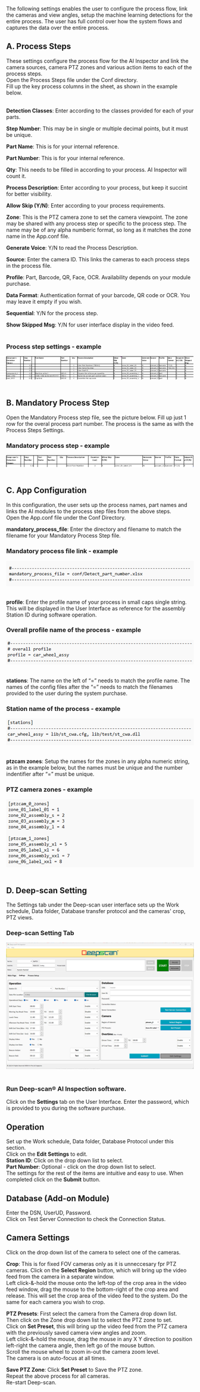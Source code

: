 The following settings enables the user to configure the process flow, link the cameras and view angles, setup the machine learning detections for the entire process.
The user has full control over how the system flows and captures the data over the entire process.
<br/> 

## A. Process Steps
These settings configure the process flow for the AI Inspector and link the camera sources, camera PTZ zones and various action items to each of the process steps.
<br/>
Open the Process Steps file under the Conf directory.
<br/>
Fill up the key process columns in the sheet, as shown in the example below.
<br/>
<br/>

**Detection Classes**: Enter according to the classes provided for each of your parts.
<br/>

**Step Number**: This may be in single or multiple decimal points, but it must be unique.
<br/>

**Part Name**: This is for your internal reference.
<br/>

**Part Number**: This is for your internal reference.
<br/>

**Qty**: This needs to be filled in according to your process. AI Inspector will count it.
<br/>

**Process Description**: Enter according to your process, but keep it succint for better visibility.
<br/>

**Allow Skip (Y/N)**: Enter according to your process requirements.
<br/>

**Zone**: This is the PTZ camera zone to set the camera viewpoint. The zone may be shared with any process step or specific to the process step. The name may be of any alpha numberic format, so long as it matches the zone name in the App.conf file.
<br/>

**Generate Voice**: Y/N to read the Process Description.
<br/>

**Source**: Enter the camera ID. This links the cameras to each process steps in the process file.
<br/>

**Profile**: Part, Barcode, QR, Face, OCR. Availability depends on your module purchase.
<br/>

**Data Format**: Authentication format of your barcode, QR code or OCR. You may leave it empty if you wish.
<br/>

**Sequential**: Y/N for the process step.
<br/>

**Show Skipped Msg**: Y/N for user interface display in the video feed. 
<br/>
<br/>

### Process step settings - example
![settings_1.png](settings_1.png)
<br/>
<br/>

## B. Mandatory Process Step
Open the Mandatory Process step file, see the picture below.
Fill up just 1 row for the overal process part number. 
The process is the same as with the Process Steps Settings.
<br/>

### Mandatory process step - example
![settings_2.png](settings_2.png)
<br/>
<br/>

## C. App Configuration
In this configuration, the user sets up the process names, part names and links the AI modules to the process step files from the above steps.
<br/>
Open the App.conf file under the Conf Directory.
<br/>

**mandatory_process_file**: Enter the directory and filename to match the filename for your Mandatory Process Step file.
<br/>

### Mandatory process file link - example
![settings_3.png](settings_3.png)
<br/>
<br/>

**profile**: Enter the profile name of your process in small caps single string. This will be displayed in the User Interface as reference for the assembly Station ID during software operation.
<br/>

### Overall profile name of the process - example
![settings_4.png](settings_4.png)
<br/>
<br/>

**stations**: The name on the left of “=” needs to match the profile name. The names of the config files after the “=” needs to match the filenames provided to the user during the system purchase.
<br/>

### Station name of the process - example
![settings_5.png](settings_5.png)
<br/>
<br/>

**ptzcam zones**: Setup the names for the zones in any alpha numeric string, as in the example below, but the names must be unique and the number indentifier after “=” must be unique.
<br/>

### PTZ camera zones - example
![settings_6.png](settings_6.png)
<br/>
<br/>

## D. Deep-scan Setting
The Settings tab under the Deep-scan user interface sets up the Work schedule, Data folder, Database transfer protocol and the cameras' crop, PTZ views. 
<br/>

### Deep-scan Setting Tab
![settings_7.png](settings_7.png)
<br/>
<br/>

### Run Deep-scan&reg; AI Inspection software.
Click on the **Settings** tab on the User Interface. 
Enter the password, which is provided to you during the software purchase.

## Operation
Set up the Work schedule, Data folder, Database Protocol under this section.
<br/>
Click on the **Edit Settings** to edit. 
<br/>
**Station ID**: Click on the drop down list to select.
<br/>
**Part Number**: Optional - click on the drop down list to select.
<br/>
The settings for the rest of the items are intuitive and easy to use.
When completed click on the **Submit** button.
<br/>

## Database (Add-on Module)
Enter the DSN, UserUD, Password.
<br/>
Click on Test Server Connection to check the Connection Status.
<br/>

## Camera Settings
Click on the drop down list of the camera to select one of the cameras.
<br/>

**Crop**:
This is for fixed FOV cameras only as it is unneccesary fpr PTZ cameras. Click on the **Select Region** button, which will bring up the video feed from the camera in a separate window.
<br/>
Left click-&-hold the mouse onto the left-top of the crop area in the video feed window, drag the mouse to the bottom-right of the crop area and release. This will set the crop area of the video feed to the system. Do the same for each camera you wish to crop. 
<br/>

**PTZ Presets**:
First select the camera from the Camera drop down list.
<br/>
Then click on the Zone drop down list to select the PTZ zone to set.
<br/>
Click on **Set Preset**, this will bring up the video feed from the PTZ camera with the previously saved camera view angles and zoom.
<br/>
Left click-&-hold the mouse, drag the mouse in any X Y direction to position left-right the camera angle, then left go of the mouse button.
<br/>
Scroll the mouse wheel to zoom in-out the camera zoom level.
<br/>
The camera is on auto-focus at all times.
<br/>

**Save PTZ Zone**: Click **Set Preset** to Save the PTZ zone.
<br/>
Repeat the above process for all cameras.
<br/>
Re-start Deep-scan.

<br/>
<br/>